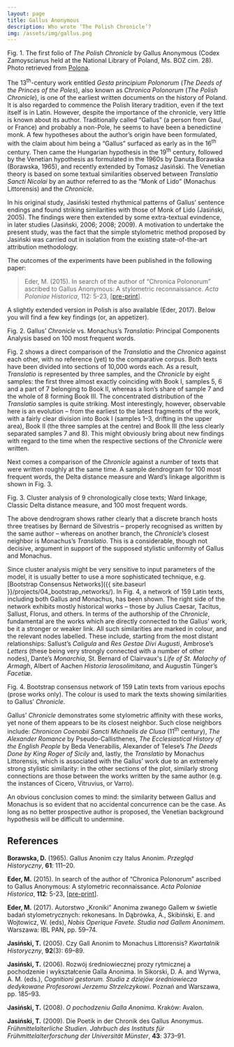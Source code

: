```yaml
---
layout: page
title: Gallus Anonymous
description: Who wrote ‘The Polish Chronicle’?
img: /assets/img/gallus.png
---
```



<div>
    <img class="col three left" src="{{ site.baseurl }}/assets/img/gallus_fragm.png" alt="" title="The Polish Chronicle by Gallus Anonymous"/>
</div>
<div class="col three caption">
    Fig. 1. The first folio of <i>The Polish Chronicle</i> by Gallus Anonymous (Codex Zamoyscianus held at the National Library of Poland, Ms. BOZ cim. 28). Photo retrieved from <a href="https://polona.pl/item/chronicae-et-annales-poloniae,ODI3MDgz/8/#item">Polona</a>.
</div>



The 13<sup>th</sup>-century work entitled _Gesta principium Polonorum_ (_The Deeds of the Princes of the Poles_), also known as _Chronica Polonorum_ (_The Polish Chronicle_), is one of the earliest written documents on the history of Poland. It is also regarded to commence the Polish literary tradition, even if the text itself is in Latin. However, despite the importance of the chronicle, very little is known about its author. Traditionally called “Gallus” (a person from Gaul, or France) and probably a non-Pole, he seems to have been a benedictine monk. A few hypotheses about the author’s origin have been formulated, with the claim about him being a “Gallus” surfaced as early as in the 16<sup>th</sup> century. Then came the Hungarian hypothesis in the 19<sup>th</sup> century, followed by the Venetian hypothesis as formulated in the 1960s by Danuta Borawska (Borawska, 1965), and recently extended by Tomasz Jasiński. The Venetian theory is based on some textual similarities observed between _Translatio Sancti Nicolai_ by an author referred to as the “Monk of Lido” (Monachus Littorensis) and the _Chronicle_. 

In his original study, Jasiński tested rhythmical patterns of Gallus’ sentence endings and found striking similarities with those of Monk of Lido (Jasiński, 2005). The findings were then extended by some extra-textual evindence, in later studies (Jasiński, 2006; 2008; 2009). A motivation to undertake the present study, was the fact that the simple stylometric method proposed by Jasiński was carried out in isolation from the existing state-of-the-art attribution methodology. 

The outcomes of the experiments have been published in the following paper:

> Eder, M. (2015). In search of the author of “Chronica Polonorum” ascribed to Gallus Anonymous: A stylometric reconnaissance. _Acta Poloniae Historica_, 112: 5-23, [[pre-print](https://github.com/computationalstylistics/preprints/blob/master/Eder_Author_of_Chronica_Polonorum.pdf)].

A slightly extended version in Polish is also available (Eder, 2017). Below you will find a few key findings (or, an appetizer).

<div>
    <img class="col two left" src="{{ site.baseurl }}/assets/img/gallus_PCA.png" alt="" title="Gallus’ Chronicle vs. Monachus’s Translatio"/>
</div>
<div class="col two caption">
    Fig. 2. Gallus’ <i>Chronicle</i> vs. Monachus’s <i>Translatio</i>: Principal Components Analysis based on 100 most frequent words.
</div>

Fig. 2 shows a direct comparison of the _Translatio_ and the _Chronica_ against each other, with no reference (yet) to the comparative corpus. Both texts have been divided into sections of 10,000 words each. As a result, _Translatio_ is represented by three samples, and the _Chronicle_ by eight samples: the first three almost exactly coinciding with Book I, samples 5, 6 and a part of 7 belonging to Book II, whereas a lion’s share of sample 7 and the whole of 8 forming Book III. The concentrated distribution of the _Translatio_ samples is quite striking. Most interestingly, however, observable here is an evolution – from the earliest to the latest fragments of the work, with a fairly clear division into Book I (samples 1–3, drifting in the upper area), Book II (the three samples at the centre) and Book III (the less clearly separated samples 7 and 8). This might obviously bring about new findings with regard to the time when the respective sections of the _Chronicle_ were written.

Next comes a comparison of the _Chronicle_ against a number of texts that were written roughly at the same time. A sample dendrogram for 100 most frequent words, the Delta distance measure and Ward’s linkage algorithm is shown in Fig. 3.

<div>
    <img class="col two left" src="{{ site.baseurl }}/assets/img/gallus_clustering.png" alt="" title="Cluster analysis of 9 chronologically close texts"/>
</div>
<div class="col two caption">
    Fig. 3. Cluster analysis of 9 chronologically close texts; Ward linkage, Classic Delta distance measure, and 100 most frequent words.
</div>

The above dendrogram shows rather clearly that a discrete branch hosts three treatises by Bernard de Silvestris – properly recognised as written by the same author – whereas on another branch, the _Chronicle_’s closest neighbor is Monachus’s _Translatio_. This is a considerable, though not decisive, argument in support of the supposed stylistic uniformity of Gallus and Monachus.

Since cluster analysis might be very sensitive to input parameters of the model, it is usually better to use a more sophisticated technique, e.g. [Bootstrap Consensus Networks]({{ site.baseurl }}/projects/04_bootstrap_networks/). In Fig. 4, a network of 159 Latin texts, including both Gallus and Monachus, has been shown. The right side of the network exhibits mostly historical works – those by Julius Caesar, Tacitus, Sallust, Florus, and others. In terms of the authorship of the _Chronicle_, fundamental are the works which are directly connected to the Gallus’ work, be it a stronger or weaker link. All such similarities are marked in colour, and the relevant nodes labelled. These include, starting from the most distant relationships: Sallust’s _Caligula_ and _Res Gestae Divi Augusti_, Ambrose’s _Letters_ (these being very strongly connected with a number of other nodes), Dante’s _Monarchia_, St. Bernard of Clairvaux's _Life of St. Malachy of Armagh_, Albert of Aachen _Historia Ierosolimitana_, and Augustin Tünger’s _Facetiæ_. 


<div>
    <img class="col three left" src="{{ site.baseurl }}/assets/img/gallus_network.png" alt="" title="Bootstrap consensus network of 159 Latin texts"/>
</div>
<div class="col three caption">
    Fig. 4. Bootstrap consensus network of 159 Latin texts from various epochs (prose works only). The colour is used to mark the texts showing similarities to Gallus’ <i>Chronicle</i>.
</div>


Gallus’ _Chronicle_ demonstrates some stylometric affinity with these works, yet none of them appears to be its closest neighbor. Such close neighbors include: _Chronicon Coenobii Sancti Michaelis de Clusa_ (11<sup>th</sup> century), _The Alexander Romance_ by Pseudo-Callisthenes, _The Ecclesiastical History of the English People_ by Beda Venerabilis, Alexander of Telese’s _The Deeds Done by King Roger of Sicily_ and, lastly, the _Translatio_ by Monachus Littorensis, which is associated with the Gallus’ work due to an extremely strong stylistic similarity: in the other sections of the plot, similarly strong connections are those between the works written by the same author (e.g. the instances of Cicero, Vitruvius, or Varro).

An obvious conclusion comes to mind: the similarity between Gallus and Monachus is so evident that no accidental concurrence can be the case. As long as no better prospective author is proposed, the Venetian background hypothesis will be difficult to undermine.



## References

**Borawska, D.** (1965). Gallus Anonim czy Italus Anonim. _Przegląd Historyczny_, **61**: 111–20.

**Eder, M.** (2015). In search of the author of “Chronica Polonorum” ascribed to Gallus Anonymous: A stylometric reconnaissance. _Acta Poloniae Historica_, **112**: 5-23, [[pre-print](https://github.com/computationalstylistics/preprints/blob/master/Eder_Author_of_Chronica_Polonorum.pdf)].

**Eder, M.** (2017). Autorstwo „Kroniki” Anonima zwanego Gallem w świetle badań stylometrycznych: rekonesans. In Dąbrówka, A., Skibiński, E. and Wojtowicz, W. (eds), _Nobis Operique Favete. Studia nad Gallem Anonimem_. Warszawa: IBL PAN, pp. 59–74.

**Jasiński, T.** (2005). Czy Gall Anonim to Monachus Littorensis? _Kwartalnik Historyczny_, **92**(3): 69–89.

**Jasiński, T.** (2006). Rozwój średniowiecznej prozy rytmicznej a pochodzenie i wykształcenie Galla Anonima. In Sikorski, D. A. and Wyrwa, A. M. (eds.), _Cognitioni gestorum. Studia z dziejów średniowiecza dedykowane Profesorowi Jerzemu Strzelczykowi_. Poznań and Warszawa, pp. 185–93.

**Jasiński, T.** (2008). _O pochodzeniu Galla Anonima_. Kraków: Avalon.

**Jasiński, T.** (2009). Die Poetik in der Chronik des Gallus Anonymus. _Frühmittelalterliche Studien. Jahrbuch des Instituts für Frühmittelalterforschung der Universität Münster_, **43**: 373–91.



